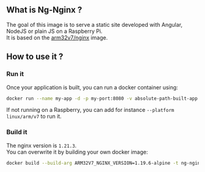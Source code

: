 ## What is Ng-Nginx ?
The goal of this image is to serve a static site developed with Angular, NodeJS or plain JS on a Raspberry Pi.  
It is based on the [arm32v7/nginx](https://hub.docker.com/r/arm32v7/nginx/) image.

## How to use it ?

### Run it
Once your application is built, you can run a docker container using:  
```bash
docker run --name my-app -d -p my-port:8080 -v absolute-path-built-app:/usr/share/nginx/html -t pmb69/ng-nginx:0.1.1
```
If not running on a Raspberry, you can add for instance `--platform linux/arm/v7` to run it.  

### Build it
The nginx version is `1.21.3`.  
You can overwrite it by building your own docker image:  
```bash
docker build --build-arg ARM32V7_NGINX_VERSION=1.19.6-alpine -t ng-nginx https://raw.githubusercontent.com/69pmb/Deploy/main/docker/ng-nginx/Dockerfile
```
